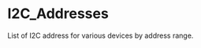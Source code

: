 <!--- SPDX-FileCopyrightText: 2022 Kattni Rembor for Adafruit Industries --->
<!--- SPDX-License-Identifier: MIT --->

# I2C_Addresses
List of I2C address for various devices by address range.

